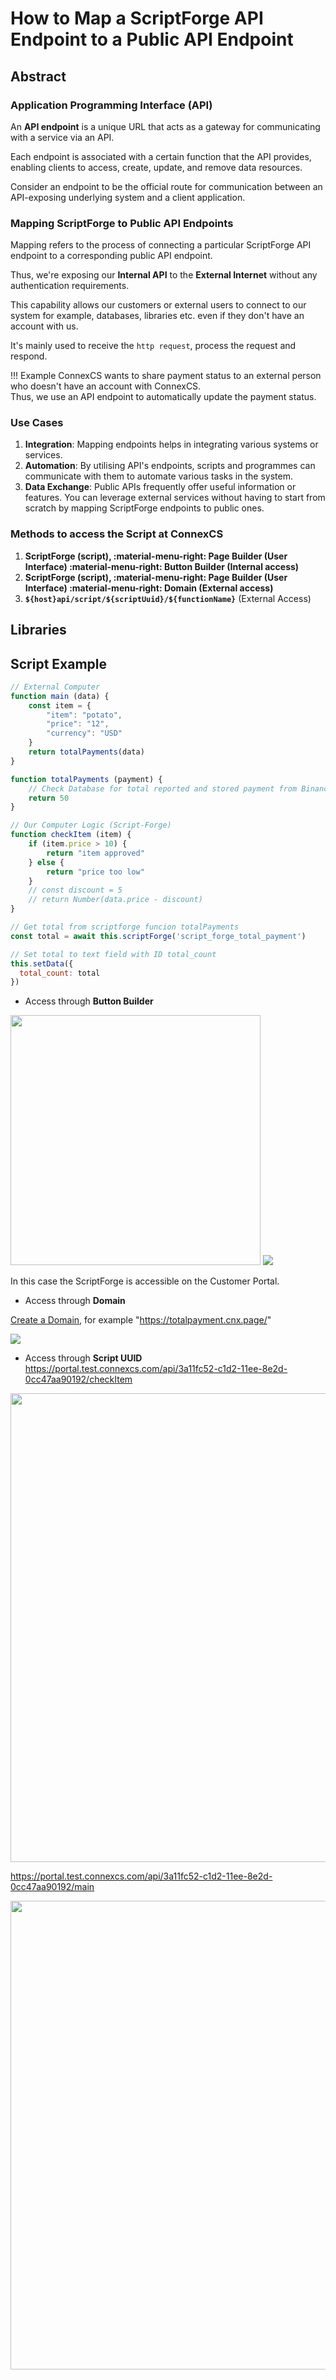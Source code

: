 # How to Map a ScriptForge API Endpoint to a Public API Endpoint

## Abstract

### Application Programming Interface (API)

An **API endpoint** is a unique URL that acts as a gateway for communicating with a service via an API.

Each endpoint is associated with a certain function that the API provides, enabling clients to access, create, update, and remove data resources.

Consider an endpoint to be the official route for communication between an API-exposing underlying system and a client application.

### Mapping ScriptForge to Public API Endpoints

Mapping refers to the process of connecting a particular ScriptForge API endpoint to a corresponding public API endpoint.

Thus, we're exposing our **Internal API** to the **External Internet** without any authentication requirements.

This capability allows our customers or external users to connect to our system for example, databases, libraries etc. even if they don't have an account with us.

It's mainly used to receive the `http request`, process the request and respond.

!!! Example
    ConnexCS wants to share payment status to an external person who doesn't have an account with ConnexCS.  
   Thus, we use an API endpoint to automatically update the payment status.

### Use Cases

1. **Integration**: Mapping endpoints helps in integrating various systems or services.
2. **Automation**: By utilising API's endpoints, scripts and programmes can communicate with them to automate various tasks in the system.
3. **Data Exchange**: Public APIs frequently offer useful information or features. You can leverage external services without having to start from scratch by mapping ScriptForge endpoints to public ones.

### Methods to access the Script at ConnexCS

1. **ScriptForge (script), :material-menu-right: Page Builder (User Interface) :material-menu-right: Button Builder (Internal access)**
2. **ScriptForge (script), :material-menu-right: Page Builder (User Interface) :material-menu-right: Domain (External access)**
3. **`${host}api/script/${scriptUuid}/${functionName}`** (External Access)

## Libraries

## Script Example

```js
// External Computer
function main (data) {
	const item = {
		"item": "potato",
		"price": "12",
		"currency": "USD"
	}
	return totalPayments(data)
}

function totalPayments (payment) {
	// Check Database for total reported and stored payment from Binance
	return 50
}

// Our Computer Logic (Script-Forge)
function checkItem (item) {
	if (item.price > 10) {
		return "item approved"
	} else {
		return "price too low"
	}
	// const discount = 5
	// return Number(data.price - discount)
}
```

```js
// Get total from scriptforge funcion totalPayments
const total = await this.scriptForge('script_forge_total_payment')

// Set total to text field with ID total_count
this.setData({
  total_count: total
})
```

* Access through **Button Builder**

<img src= "/apps/img/api1.png" width="400">

<img src= "/apps/img/api3.png">

In this case the ScriptForge is accessible on the Customer Portal.

* Access through **Domain**

[Create a Domain](https://docs.connexcs.com/apps/architecture/domain/#steps-for-setting-up-the-domain), for example "https://totalpayment.cnx.page/"

<img src= "/apps/img/api6.png">

* Access through **Script UUID**
https://portal.test.connexcs.com/api/3a11fc52-c1d2-11ee-8e2d-0cc47aa90192/checkItem

<img src= "/apps/img/api4.png" width= "750">

https://portal.test.connexcs.com/api/3a11fc52-c1d2-11ee-8e2d-0cc47aa90192/main

<img src= "/apps/img/api5.png" width= "750">
